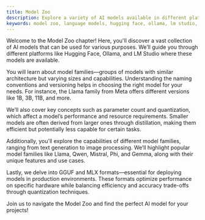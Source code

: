 ```yaml
---
title: Model Zoo
description: Explore a variety of AI models available in different platforms like Hugging Face, Ollama, and LM Studio.
keywords: model zoo, language models, hugging face, ollama, lm studio, llama family, gguf format, mlx framework, quantization
---
```


Welcome to the Model Zoo chapter! Here, you'll discover a vast collection of AI models that can be used for various purposes. We’ll guide you through different platforms like Hugging Face, Ollama, and LM Studio where these models are available.

You will learn about model families—groups of models with similar architecture but varying sizes and capabilities. Understanding the naming conventions and versioning helps in choosing the right model for your needs. For instance, the Llama family from Meta offers different versions like 1B, 3B, 11B, and more.

We’ll also cover key concepts such as parameter count and quantization, which affect a model’s performance and resource requirements. Smaller models are often derived from larger ones through distillation, making them efficient but potentially less capable for certain tasks.

Additionally, you'll explore the capabilities of different model families, ranging from text generation to image processing. We’ll highlight popular model families like Llama, Qwen, Mistral, Phi, and Gemma, along with their unique features and use cases.

Lastly, we delve into GGUF and MLX formats—essential for deploying models in production environments. These formats optimize performance on specific hardware while balancing efficiency and accuracy trade-offs through quantization techniques.

Join us to navigate the Model Zoo and find the perfect AI model for your projects!
